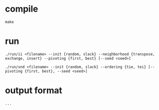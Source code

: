 

# compile

	make


# run

	./run/ii <filename> --init {random, slack} --neighborhood {transpose, exchange, insert} --pivoting {first, best} [--seed <seed>]

	./run/vnd <filename> --init {random, slack} --ordering {tie, tei} [--pivoting {first, best}, --seed <seed>]


# output format

	...